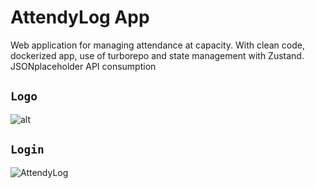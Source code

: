 # AttendyLog App
Web application for managing attendance at capacity. With clean code, dockerized app, use of turborepo and state management with Zustand. JSONplaceholder API consumption

## `Logo`

![alt](https://github.com/VictorArdila/AttendyLog-App/assets/89551043/26b646c0-670c-4a55-9769-6694030e0315)

## `Login`

![AttendyLog](https://github.com/VictorArdila/AttendyLog-App/assets/89551043/d5ccecfb-a522-435f-96d6-7ad5a6278fdf)
